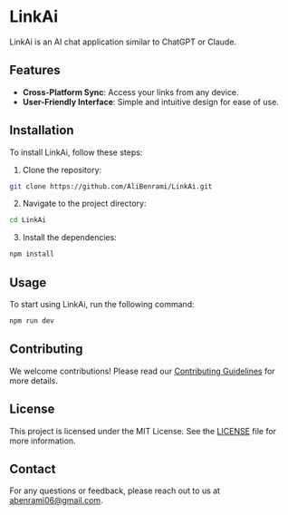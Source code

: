 # LinkAi

LinkAi is an AI chat application similar to ChatGPT or Claude.

## Features

- **Cross-Platform Sync**: Access your links from any device.
- **User-Friendly Interface**: Simple and intuitive design for ease of use.

## Installation

To install LinkAi, follow these steps:

1. Clone the repository:

```bash
git clone https://github.com/AliBenrami/LinkAi.git
```

2. Navigate to the project directory:

```bash
cd LinkAi
```

3. Install the dependencies:

```bash
npm install
```

## Usage

To start using LinkAi, run the following command:

```bash
npm run dev
```

## Contributing

We welcome contributions! Please read our [Contributing Guidelines](CONTRIBUTING.md) for more details.

## License

This project is licensed under the MIT License. See the [LICENSE](LICENSE) file for more information.

## Contact

For any questions or feedback, please reach out to us at [abenrami06@gmail.com](mailto:abenrami06@gmail.com).
